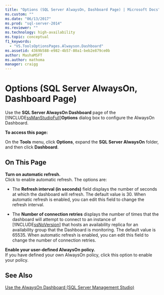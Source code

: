 ```yaml
---
title: "Options (SQL Server AlwaysOn, Dashboard Page) | Microsoft Docs"
ms.custom: ""
ms.date: "06/13/2017"
ms.prod: "sql-server-2014"
ms.reviewer: ""
ms.technology: high-availability
ms.topic: conceptual
f1_keywords: 
  - "VS.ToolsOptionsPages.Alwayson.Dashboard"
ms.assetid: 4369b588-e982-4b57-80a1-beb2e879ce0b
author: MashaMSFT
ms.author: mathoma
manager: craigg
---
```

# Options (SQL Server AlwaysOn, Dashboard Page)
  Use the **SQL Server AlwaysOn Dashboard** page of the [!INCLUDE[ssManStudioFull](../../../includes/ssmanstudiofull-md.md)]**Options** dialog box to configure the AlwaysOn Dashboard.  
  
 **To access this page:**  
  
 On the **Tools** menu, click **Options**, expand the **SQL Server AlwaysOn** folder, and then click **Dashboard**.  
  
## On This Page  
 **Turn on automatic refresh.**  
 Click to enable automatic refresh. The options are:  
  
-   The **Refresh interval (in seconds)** field displays the number of seconds at which the dashboard will refresh. The default value is 30. When automatic refresh is enabled, you can edit this field to change the refresh interval.  
  
-   The **Number of connection retries** displays the number of times that the dashboard will attempt to connect to an instance of [!INCLUDE[ssNoVersion](../../../includes/ssnoversion-md.md)] that hosts an availability replica for an availability group that the Dashboard is monitoring. The default value is 65535. When automatic refresh is enabled, you can edit this field to change the number of connection retries.  
  
 **Enable your user-defined AlwaysOn policy.**  
 If you have defined your own AlwaysOn policy, click this option to enable your policy.  
  
## See Also  
 [Use the AlwaysOn Dashboard &#40;SQL Server Management Studio&#41;](use-the-always-on-dashboard-sql-server-management-studio.md)  
  
  
